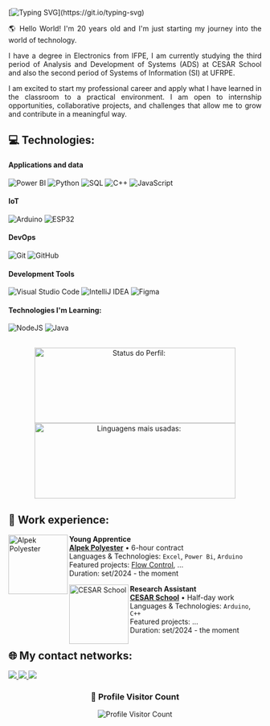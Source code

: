 [![Typing SVG](https://readme-typing-svg.demolab.com?font=Fira+Code&pause=1000&color=40E0D0&random=false&width=600&height=40&lines=Hello!+My+Name+is+Hailton+Neto!;I'm+a+beginner+developer!)](https://git.io/typing-svg)

<p align="justify">🌎 Hello World! I'm 20 years old and I'm just starting my journey into the world of technology. </p>

<p align="justify">I have a degree in Electronics from IFPE, I am currently studying the third period of Analysis and Development of Systems (ADS) at CESAR School and also the second period of Systems of Information (SI) at UFRPE.</p>

<p align="justify">I am excited to start my professional career and apply what I have learned in the classroom to a practical environment. I am open to internship opportunities, collaborative projects, and challenges that allow me to grow and contribute in a meaningful way.</p>

## 💻 Technologies:

#### Applications and data

<div style="display: inline_block" align="left">
  <img alt="Power BI" src="https://img.shields.io/badge/power_bi-F2C811?style=for-the-badge&logo=powerbi&logoColor=black">
  <img alt="Python" src="https://img.shields.io/badge/Python-3776AB?style=for-the-badge&logo=python&logoColor=white">
  <img alt="SQL" src="https://img.shields.io/badge/SQL-4479A1?style=for-the-badge&logo=mysql&logoColor=white">
  <img alt="C++" src="https://img.shields.io/badge/C++-00599C?style=for-the-badge&logo=c%2B%2B&logoColor=white">
  <img alt="JavaScript" src="https://img.shields.io/badge/JavaScript-F7DF1E?style=for-the-badge&logo=javascript&logoColor=black">
  
</div>

#### IoT

<div style="display: inline_block" align="left">
  <img alt="Arduino" src="https://img.shields.io/badge/Arduino-00979D?style=for-the-badge&logo=arduino&logoColor=white">
  <img alt="ESP32" src="https://img.shields.io/badge/ESP32-E7352C?style=for-the-badge&logo=espressif&logoColor=white">
</div>

#### DevOps

<div style="display: inline_block" align="left">
  <img alt="Git" src="https://img.shields.io/badge/git-%23F05033.svg?style=for-the-badge&logo=git&logoColor=white">
  <img alt="GitHub" src="https://img.shields.io/badge/github-%23121011.svg?style=for-the-badge&logo=github&logoColor=white">
</div>

#### Development Tools

<div style="display: inline_block" align="left">
  <img alt="Visual Studio Code" src="https://img.shields.io/badge/Visual%20Studio%20Code-0078d7.svg?style=for-the-badge&logo=visual-studio-code&logoColor=white">
  <img alt="IntelliJ IDEA" src="https://img.shields.io/badge/IntelliJIDEA-000000.svg?style=for-the-badge&logo=intellij-idea&logoColor=white">
  <img alt="Figma" src="https://img.shields.io/badge/figma-%23F24E1E.svg?style=for-the-badge&logo=figma&logoColor=white">
</div>

#### Technologies I'm Learning:

<div style="display: inline_block" align="left">
  <img alt="NodeJS" src="https://img.shields.io/badge/node.js-6DA55F?style=for-the-badge&logo=node.js&logoColor=white">
  <img alt="Java" src="https://img.shields.io/badge/Java-007396?style=for-the-badge&logo=java&logoColor=white">
</div>

<br>

<p align="center">
<img width="400px" height="150em" src="https://github-readme-stats.vercel.app/api?username=hailtonneto&show_icons=true&theme=white" alt="Status do Perfil:"/>
<img width="400px" height="150em" src="https://github-readme-stats.vercel.app/api/top-langs/?username=hailtonneto&hide_progress=true" alt="Linguagens mais usadas:"/>
</p>

## 💼 Work experience:

[<img align="left" height="118px" width="118px" alt="Alpek Polyester" src="https://media.licdn.com/dms/image/v2/C4D0BAQGmMQTlRJ0g_Q/company-logo_200_200/company-logo_200_200/0/1640357846700/pqspe_logo?e=1750896000&v=beta&t=Sd5yhRFWlxlB8J8TyAONHvZ-mUkGKdyruwzMdJhTdmQ"/>](https://alpekpolyester.com.br)

**Young Apprentice** \
[**Alpek Polyester**](https://alpekpolyester.com.br) • 6-hour contract \
Languages ​​& Technologies: `Excel`, `Power Bi`, `Arduino` \
Featured projects: [Flow Control](https://github.com/hailtonneto/Projeto_Controle_Vazao), ... \
Duration: set/2024 - the moment
<br/>

[<img align="left" height="118px" width="118px" alt="CESAR School" src="https://github.com/user-attachments/assets/efb43e24-dfd4-4f55-a283-1f7ecdba567b"/>](https://www.cesar.school)

**Research Assistant** \
[**CESAR School**](https://www.cesar.school) • Half-day work \
Languages ​​& Technologies: `Arduino`, `C++` \
Featured projects: ... \
Duration: set/2024 - the moment
<br/>

## 🌐 My contact networks:

<div style="display: inline_block" align="left">
  <a href="https://www.linkedin.com/in/hailtonneto/" target="_blank">
    <img src="https://img.shields.io/badge/-LinkedIn-0077B5?style=for-the-badge&logo=linkedin&logoColor=white"/>
  </a>
  <a href="mailto:hailtonneto27@gmail.com">
    <img src="https://img.shields.io/badge/-Gmail-D14836?style=for-the-badge&logo=gmail&logoColor=white"/>
  </a>
  <a href="https://www.instagram.com/_neto.melo/" target="_blank">
    <img src="https://img.shields.io/badge/-Instagram-E4405F?style=for-the-badge&logo=instagram&logoColor=white"/>
  </a>
</div>

<div align="center">
  <h3><b>📍 Profile Visitor Count</b></h3>
</div>

<p align="center">
  <img
    src="https://profile-counter.glitch.me/hailtonneto/count.svg"
    alt="Profile Visitor Count"
  />
</p>
